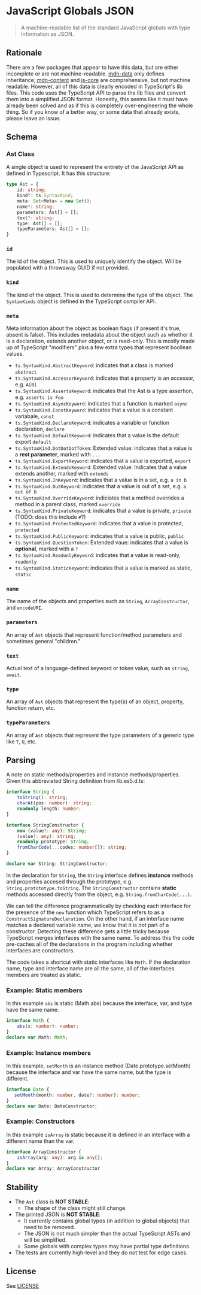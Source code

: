# JavaScript Globals JSON

 > A machine-readable list of the standard JavaScript globals with type information as JSON.

## Rationale
 
 There are a few packages that appear to have this data, but are either incomplete or are not machine-readable. [mdn-data](https://github.com/mdn/data) only defines inheritance; [mdn-content](https://github.com/mdn/content) and [js-core](https://github.com/zloirock/core-js) are comprehensive, but not machine readable. However, all of this data is clearly encoded in TypeScript's lib files. This code uses the TypeScript API to parse the lib files and convert them into a simplified JSON format. Honestly, this seems like it must have already been solved and as if this is completely over-engineering the whole thing. So if you know of a better way, or some data that already exists, please leave an issue.

## Schema

### Ast Class

 A single object is used to represent the entirety of the JavaScript API as defined in Typescript. It has this structure:
 
```typescript
type Ast = {
	id: string;
	kind?: ts.SyntaxKind;
	meta: Set<Meta> = new Set();
	name?: string;
	parameters: Ast[] = [];
	text?: string;
	type: Ast[] = [];
	typeParameters: Ast[] = [];
}
```

### `id`

The id of the object. This is used to uniquely identify the object. Will be populated with a throwaway GUID if not provided.

### `kind`

The kind of the object. This is used to determine the type of the object. The `SyntaxKinds` object is defined in the TypeScript compiler API.

### `meta`

Meta information about the object as boolean flags (if present it's true, absent is false). 
This includes metadata about the object such as whether it is a declaration, extends another object, or is read-only.
This is mostly made up of TypeScript "modifiers" plus a few extra types that represent boollean values.

- `ts.SyntaxKind.AbstractKeyword`: indicates that a class is marked `abstract`
- `ts.SyntaxKind.AccessorKeyword`: indicates that a property is an accessor, e.g. `A[B]`
- `ts.SyntaxKind.AssertsKeyword`: indicates that the Ast is a type assertion, e.g. `asserts is Foo`
- `ts.SyntaxKind.AsyncKeyword`: indicates that a function is marked `async`
- `ts.SyntaxKind.ConstKeyword`: indicates that a value is a constant variabale, `const`
- `ts.SyntaxKind.DeclareKeyword`: indicates a variable or function declaration, `declare`
- `ts.SyntaxKind.DefaultKeyword`: indicates that a value is the default export `default`
- `ts.SyntaxKind.DotDotDotToken`: Extended value: indicates that a value is a **rest parameter**, marked with `...`
- `ts.SyntaxKind.ExportKeyword`: indicates that a value is exported, `export`
- `ts.SyntaxKind.ExtendsKeyword`: Extended value: Indicates that a value extends another, marked with `extends` 
- `ts.SyntaxKind.InKeyword`: indicates that a value is in a set, e.g. `a in b`
- `ts.SyntaxKind.OutKeyword`: indicates that a value is out of a set, e.g. `a out of b` 
- `ts.SyntaxKind.OverrideKeyword`: indiciates that a method overrides a method in a parent class, marked `override`
- `ts.SyntaxKind.PrivateKeyword`: indicates that a value is private, `private` (TODO: does this include `#`?)
- `ts.SyntaxKind.ProtectedKeyword`: indicates that a value is protected, `protected`
- `ts.SyntaxKind.PublicKeyword`: indicates that a value is public, `public`
- `ts.SyntaxKind.QuestionToken`: Extended vaue: indicates that a value is **optional**, marked with a `?`
- `ts.SyntaxKind.ReadonlyKeyword`: indicates that a value is read-only, `readonly`
- `ts.SyntaxKind.StaticKeyword`: indicates that a value is marked as static, `static`

### `name`

The name of the objects and properties such as `String`, `ArrayConstructor`, and `encodeURI`.

### `parameters`

An array of `Ast` objects that represent function/method parameters and sometimes general "children."

### `text`

Actual text of a language-defined keyword or token value, such as `string`, `await`.

### `type`

An array of `Ast` objects that represent the type(s) of an object, property, function return, etc.

### `typeParameters`

An array of `Ast` objects that represent the type parameters of a generic type like `T`, `U`, etc.

 ## Parsing

 A note on static methods/properties and instance methods/properties.
 Given this abbreviated String definition from lib.es5.d.ts:
 
 ```typescript
 interface String {
     toString(): string;
     charAt(pos: number): string;
     readonly length: number;
 }
 
 interface StringConstructor {
     new (value?: any): String;
     (value?: any): string;
     readonly prototype: String;
     fromCharCode(...codes: number[]): string;
 }
 
 declare var String: StringConstructor;
 ```
 
In the declaration for `String`, the `String` interface defines **instance** methods and properties accesed through the prototype, e.g. `String.protototype.toString`. The `StringConstructor` contains **static** methods accessed directly from the object, e.g. `String.fromCharCode(...)`.

We can tell the difference programmatically by checking each interface for the presence of the `new` function which TypeScript refers to as a `ConstructSignatureDeclaration`. On the other hand, if an interface name matches a declared variable name, we know that it is _not_ part of a constructor.  Detecting these difference gets a little tricky because TypeScript merges interfaces with the same name. To address this the code pre-caches all of the declarations in the program including whether interfaces are constructors. 
 
The code takes a shortcut with static interfaces like `Math`. If the declaration name, type and interface name are all the same, all of the interfaces members are treated as static.
 
 ### Example: Static members

 In this example `abs` is static (Math.abs) because the interface, var, and type have the same name.
 
 ```typescript
 interface Math {
     abs(x: number): number;
 }
 declare var Math: Math;
 ```
 
### Example: Instance members

 In this example, `setMonth` is an instance method (Date.prototype.setMonth) because the interface and var have the
 same name, but the type is different.
 
 ```typescript
 interface Date {
    setMonth(month: number, date?: number): number;
 }
 declare var Date: DateConstructor;
 ```
 
### Example: Constructors
 
 In this example `isArray` is static because it is defined in an interface with a different name than the var.
 
 ```typescript
 interface ArrayConstructor {
     isArray(arg: any): arg is any[];
 }
 declare var Array: ArrayConstructor
 ```
 
## Stability

- The `Ast` class is **NOT STABLE**: 
  - The shape of the class might still change.
- The printed JSON is **NOT STABLE**: 
  - It currently contains global types (in addition to global objects) that need to be removed.
  - The JSON is not much simpler than the actual TypeScript ASTs and will be simplified.
  - Some globals with complex types may have partial type definitions.
- The tests are currently high-level and they do not test for edge cases.

## License

See [LICENSE](./LICENSE)